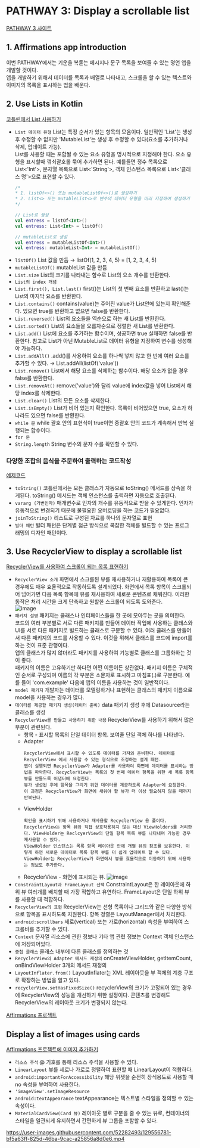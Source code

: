 # PATHWAY 3: Display a scrollable list
[PATHWAY 3 사이트](https://developer.android.com/courses/pathways/android-basics-kotlin-unit-2-pathway-3)

## 1. Affirmations app introduction
이번 PATHWAY에서는 기운을 복돋는 메시지나 문구 목록을 보여줄 수 있는 명언 앱을 개발할 것이다.</br>
앱을 개발하기 위해서 데이터를 목록과 배열로 나타내고, 스크롤을 할 수 있는 텍스트와 이미지의 목록을 표시하는 법을 배운다.

## 2. Use Lists in Kotlin
[코틀린에서 List 사용하기](https://developer.android.com/codelabs/basic-android-kotlin-training-lists?continue=https%3A%2F%2Fdeveloper.android.com%2Fcourses%2Fpathways%2Fandroid-basics-kotlin-unit-2-pathway-3%23codelab-https%3A%2F%2Fdeveloper.android.com%2Fcodelabs%2Fbasic-android-kotlin-training-lists#0)

- `List 데이터 유형` List는 특정 순서가 있는 항목의 모음이다. 일반적인 'List'는 생성 후 수정할 수 없지만 'MutableList'는 생성 후 수정할 수 있다(요소를 추가하거나 삭제, 업데이트 가능).</br>
List를 사용할 때는 포함될 수 있는 요소 유형을 명시적으로 지정해야 한다. 요소 유형을 표시할때 꺾쇠괄호롤 묶어 추가하면 된다. 예를들면 정수 목록으로 List<'Int'>, 문자열 목록으로 List<'String'>, 객체 인스턴스 목록으로 List<'클래스 명'>으로 표현할 수 있다.</br>
    ```kotlin
    /*
    * 1. listOf<>() 또는 mutableListOf<>()로 생성하기
    * 2. List<> 또는 mutableList<>로 변수의 데이터 유형을 미리 지정하여 생성하기
    */

    // List로 생성
    val entress = listOf<Int>()
    val entress: List<Int> = listOf()

    // mutableList로 생성
    val entress = mutableListOf<Int>()
    val entress: mutableList<Int> = mutableListOf()
    ```
- `listOf()` List 값을 만듬 → listOf(1, 2, 3, 4, 5) = [1, 2, 3, 4, 5]
- `mutableListOf()` mutableList 값을 만듬
- `List.size` List의 크기를 나타내는 함수로 List의 요소 개수를 반환한다.
- `List의 index 개념`
- `List.first(), List.last()` first()는 List의 첫 번째 요소를 반환하고 last()는 List의 마지막 요소를 반환한다.
- `List.contains()` contains(value)는 주어진 value가 List안에 있는지 확인해준다. 있으면 true를 반환하고 없으면 false를 반환한다.
- `List.reversed()` List의 요소들을 역순으로 하는 새 List를 반환한다.
- `List.sorted()`  List의 요소들을 오름차순으로 정렬한 새 List를 반환한다.
- `List.add()` List에 요소를 추가하는 함수이며, 성공하면 true 실패하면 false를 반환한다. 참고로 List가 아닌 MutableList로 데이터 유형을 지정하여 변수를 생성해야 가능하다.
- `List.addAll()` .add()를 사용하여 요소를 하나씩 넣지 않고 한 번에 여러 요소를 추가할 수 있다. → List.addAll(listOf('value'))
- `List.remove()` List에서 해당 요소를 삭제하는 함수이다. 해당 요소가 없을 경우 false를 반환한다.
- `List.removeAt()` remove('value')와 달리 value에 index값을 넣어 List에서 해당 index를 삭제한다.
- `List.clear()` List의 모든 요소를 삭제한다.
- `List.isEmpty()` List가 비어 있는지 확인한다. 목록이 비어있으면 true, 요소가 하나라도 있으면 false를 반환한다.
- `while 문` while 괄호 안의 표현식이 true이면 중괄호 안의 코드가 계속해서 반복 실행되는 함수이다.
- `for 문`
- `String.length` String 변수의 문자 수를 확인할 수 있다.

### 다양한 조합의 음식을 주문하여 출력하는 코드작성
[예제코드](https://github.com/OhGyong/Android_Study/tree/master/Android%20Kotlin%20Basics%20in%20Kotlin/Unit%202-%20Layouts/PATHWAY%203-Display%20a%20scrollable%20list/PATHWAY%203-2%20code)

- `toString()` 코틀린에서는 모든 클래스가 자동으로 toString() 메서드를 상속을 하게된다. toString() 메서드는 객체 인스턴스를 출력하면 자동으로 호출된다.
- `vararg (가변인자)` 매개변수로 인자의 개수를 유동적으로 받을 수 있게한다. 인자가 유동적으로 변경되기 때문에 불필요한 오버로딩을 하는 코드가 필요없다.
- `joinToString()` 리스트로 구성된 자료를 하나의 문자열로 표현
- `빌더 패턴` 빌더 패턴은 단계별 접근 방식으로 복잡한 객체를 빌드할 수 있는 프로그래밍의 디자인 패턴이다.

## 3. Use RecyclerView to display a scrollable list
[RecyclerView를 사용하여 스크롤이 되는 목록 표현하기](https://developer.android.com/codelabs/basic-android-kotlin-training-recyclerview-scrollable-list?continue=https%3A%2F%2Fdeveloper.android.com%2Fcourses%2Fpathways%2Fandroid-basics-kotlin-unit-2-pathway-3%23codelab-https%3A%2F%2Fdeveloper.android.com%2Fcodelabs%2Fbasic-android-kotlin-training-recyclerview-scrollable-list#0)

- `RecyclerView 소개` 화면에서 스크롤된 뷰를 재사용하거나 재활용하여 목록이 큰 경우에도 매우 효율적으로 작동하도록 설계되었다. 화면에서 목록 항목이 스크롤되어 넘어가면 다음 목록 항목에 뷰를 재사용하여 새로운 콘텐츠로 채워진다. 이러한 동작은 처리 시간을 크게 단축하고 원할한 스크롤이 되도록 도와준다.</br>
![image](https://user-images.githubusercontent.com/52282493/129466921-5643a3d0-6cb1-4c54-aa13-d5e995d9fa9d.png)
- `패키지 설명` 패키지는 클래스나 인터페이스들을 한 곳에 모아두는 곳을 의미한다.</br>
코드의 여러 부분별로 서로 다른 패키지를 만들어 데이터 작업에 사용하는 클래스와 UI를 서로 다른 패키지로 빌드하는 클래스로 구분할 수 있다. 여러 클래스를 만들어서 다른 패키지의 코드를 사용할 수 있다. 이것을 위해서 클래스를 코드에 import를 하는 것이 표준 관행이다.<br>
앱의 클래스가 많지 않더라도 패키지를 사용하여 기능별로 클래스를 그룹화하는 것이 좋다.</br>
패키지의 이름은 고유하기만 하다면 어떤 이름이든 상관없다. 패키지 이름은 구체적인 순서로 구성되며 이름의 각 부분은 소문자로 표시하고 마침표(.)로 구분한다. 예를 들어 'com.example' 다음에 앱의 이름을 사용하는 것이 일반적이다.
- `model 패키지` 개발자는 데이터를 모델링하거나 표현하는 클래스의 패키지 이름으로 model을 사용하는 경우가 많다.
- `데이터를 제공할 패키지 생성(데이터 준비)` data 패키지 생성 후에 Datasource라는 클래스를 생성
- `RecyclerView를 만들고 사용하기 위한 내용` RecyclerView를 사용하기 위해서 많은 부분이 관련된다.
    - 항목 - 표시할 목록의 단일 데이터 항목. 보여줄 단일 객체 하나를 나타낸다.
    - Adapter
        ```
        RecyclerView에서 표시할 수 있도록 데이터를 가져와 준비한다. 데이터를 RecyclerView 에서 사용할 수 있는 형식으로 조정하는 설계 패턴.
        앱이 실행되면 RecyclerView가 Adapter를 사용하여 화면에 데이터를 표시하는 방법을 파악한다. RecyclerView는 목록의 첫 번째 데이터 항목을 위한 새 목록 항목 뷰를 만들도록 어댑터에 요청한다.
        뷰가 생성된 후에 항목을 그리기 위한 데이터를 제공하도록 Adapter에 요청한다. 이 과정은 RecyclerView가 화면에 채워야 할 뷰가 더 이상 필요하지 않을 때까지 반복된다.
        ```
    - ViewHolder
        ```
        확인을 표시하기 위해 사용하거나 재사용할 RecyclerView 용 풀이다.
        RecyclerView는 항목 뷰와 직접 상호작용하지 않는 대신 ViewHolders를 처리한다. ViewHolder는 ReclcyerView의 단일 항목 목록 뷰를 나타내며 가능한 경우 재사용할 수 있다.
        ViewHolder 인스턴스는 목록 항목 레이아웃 안에 개별 뷰의 참조를 보유한다. 이렇게 하면 새로운 데이터로 목록 항목 뷰를 더 쉽게 업데이트 할 수 있다.
        ViewHolder는 RecyclerView가 화면에서 뷰를 효율적으로 이동하기 위해 사용하는 정보도 추가한다.
        ```
    - RecyclerView - 화면에 표시되는 뷰.
    ![image](https://user-images.githubusercontent.com/52282493/129467901-fbf0a98b-3f45-452e-add5-979be331326b.png)
- `ConstraintLayout과 FrameLayout 선택` ConstraintLayout은 한 레이아웃에 하위 뷰 여러개를 배치할 때 가장 적합하고 유연하다. FrameLayout은 단일 하위 뷰를 사용할 때 적합하다.
- `RecyclerView의 표현` RecyclerView는 선형 목록이나 그리드와 같은 다양한 방식으로 항목을 표시하도록 지원한다. 항목 정렬은 LayoutManager에서 처리한다.
- `android:scrollbars` 세로(vertical) 또는 가로(horizontal) 속성을 부여하여 스크롤바를 추가할 수 있다.
- `Context` 문자열 리소스에 관한 정보나 기타 앱 관련 정보는 Context 객체 인스턴스에 저장되어있다.
- `중첩 클래스` 클래스 내부에 다른 클래스를 정의하는 것
- `RecyclerView의 Adapter 메서드 재정의` onCreateViewHolder, getItemCount, onBindViewHolder 3개의 메서드 재정의
- `LayoutInflater.from()` LayoutInflater는 XML 레이아웃을 뷰 객체의 계층 구조로 확장하는 방법을 알고 있다.
- `recyclerView.setHasFixedSize()` recyclerView의 크기가 고정되어 있는 경우에 RecyclerView의 성능을 개선하기 위한 설정이다. 콘텐츠를 변경해도 RecyclerView의 레이아웃 크기가 변경되지 않는다.

[Affirmations 프로젝트](https://github.com/OhGyong/Android_Study/tree/master/Android%20Kotlin%20Basics%20in%20Kotlin/Unit%202-%20Layouts/PATHWAY%203-Display%20a%20scrollable%20list/Affirmations)


## Display a list of images using cards
[Affirmations 프로젝트에 이미지 추가하기](https://developer.android.com/codelabs/basic-android-kotlin-training-display-list-cards?continue=https%3A%2F%2Fdeveloper.android.com%2Fcourses%2Fpathways%2Fandroid-basics-kotlin-unit-2-pathway-3%23codelab-https%3A%2F%2Fdeveloper.android.com%2Fcodelabs%2Fbasic-android-kotlin-training-display-list-cards#0)

- `리소스 주석` @ 기호를 통해 리소스 주석을 사용할 수 있다.
- `LinearLayout` 뷰를 세로나 가로로 정렬하여 표현할 때 LinearLayout이 적합하다.
- `android:importantForAccessibility` 해당 위젯을 순전히 장식용도로 사용할 때 no 속성을 부여하여 사용한다.
- `'imageView'.setImageResource`
- `android:textAppearance` textAppearance는 텍스트별 스타일을 정의할 수 있는 속성이다.
- `MaterialCardView(Card 뷰)` 레이아웃 별로 구분을 줄 수 있는 뷰로, 컨테이너의 스타일을 일관되게 유지하면서 간편하게 뷰 그룹을 포함할 수 있다.

https://user-images.githubusercontent.com/52282493/129556781-bf5a63ff-825d-46ba-9cac-a25856a8d0e6.mp4